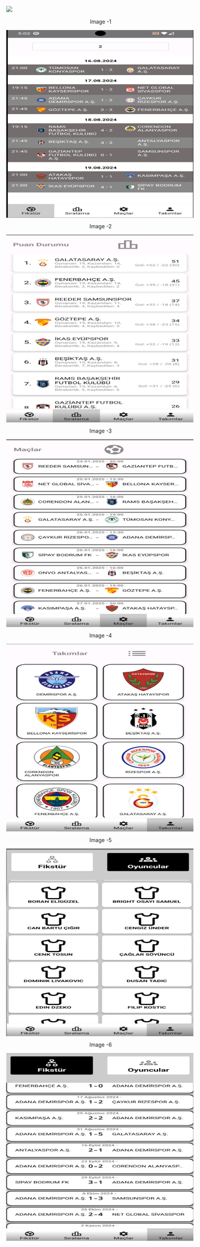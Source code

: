 [![](https://markdown-videos-api.jorgenkh.no/youtube/Ds9mcfbJItI)](https://youtu.be/Ds9mcfbJItI)

<p style="margin-bottom:'20px;'"align="center">Image -1</p>
<img src="images/img%20(2).png" height="500" width="500" align="center"/>
<p style="margin-bottom:'20px;'"align="center">Image -2</p>
<img src="images/img%20(3).png" height="500" width="500" align="center"/><p style="margin-bottom:'20px;'"align="center">Image -3</p>
<img src="images/img%20(4).png" height="500" width="500" align="center"/>
<p style="margin-bottom:'20px;'"align="center">Image -4</p>
<img src="images/img%20(5).png" height="500" width="500" align="center"/>
<p style="margin-bottom:'20px;'"align="center">Image -5</p>
<img src="images/img%20(1).png" height="500" width="500" align="center"/>
<p style="margin-bottom:'40px;'"align="center">Image -6</p>
<img src="images/img%20(6).png" height="500" width="500" align="center"/>